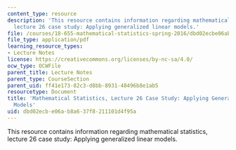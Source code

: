 ```yaml
---
content_type: resource
description: 'This resource contains information regarding mathematical statistics,
  lecture 26 case study: Applying generalized linear models.'
file: /courses/18-655-mathematical-statistics-spring-2016/dbd02ecbe06ab8a637f8211101d4f95a_MIT18_655S16_LecNote26.pdf
file_type: application/pdf
learning_resource_types:
- Lecture Notes
license: https://creativecommons.org/licenses/by-nc-sa/4.0/
ocw_type: OCWFile
parent_title: Lecture Notes
parent_type: CourseSection
parent_uid: ff41e173-82c3-d8bb-8931-48496b8e1ab5
resourcetype: Document
title: 'Mathematical Statistics, Lecture 26 Case Study: Applying Generalized Linear
  Models'
uid: dbd02ecb-e06a-b8a6-37f8-211101d4f95a
---
```

This resource contains information regarding mathematical statistics, lecture 26 case study: Applying generalized linear models.